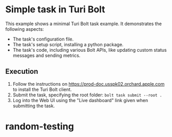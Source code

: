 # Simple task in Turi Bolt

This example shows a minimal Turi Bolt task example. It demonstrates the following aspects:

- The task's configuration file.
- The task's setup script, installing a python package.
- The task's code, including various Bolt APIs, like updating custom status messages and sending metrics.

## Execution

1. Follow the instructions on https://prod-doc.usspk02.orchard.apple.com to install the Turi Bolt client.
2. Submit the task, specifying the root folder: `bolt task submit --root .`
3. Log into the Web UI using the "Live dashboard" link given when submitting the task.
# random-testing

